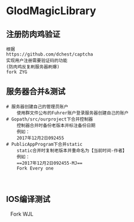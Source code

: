 # GlodMagicLibrary
## 注册防肉鸡验证

    根据
    https://github.com/dchest/captcha 
    实现用户注册需要验证码的功能  
    (防肉鸡反复刷服务器刷爆)
    fork ZYG  
## 服务器合并&测试  

    # 服务器创建自己的管理员账户
        使用群文件公布的Fuhrer账户登录服务器创建自己的账户
    # Gopath/src/ourproject下合并控制器
        控制器合并时备份老版本并标注备份日期
        例如：
        2017年12月2日092455
    # PublicAppProgram下合并static  
        static合并时复制老版本并重命名为【当前时间-作者】
        例如：
        ==2017年12月2日092455-MJ==
        Fork Every one
    
## IOS编译测试
    Fork WJL
